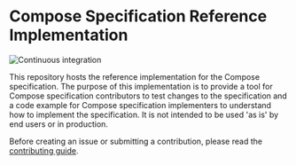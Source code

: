 # Compose Specification Reference Implementation
![Continuous integration](https://github.com/compose-spec/compose-ref/workflows/Continuous%20integration/badge.svg)

This repository hosts the reference implementation for the Compose
specification. The purpose of this implementation is to provide a tool for
Compose specification contributors to test changes to the specification and a
code example for Compose specification implementers to understand how to
implement the specification. It is not intended to be used 'as is' by end users
or in production.

Before creating an issue or submitting a contribution, please read the
[contributing guide](CONTRIBUTING.md).
